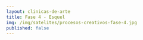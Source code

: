 ```yaml
---
layout: clinicas-de-arte
title: Fase 4 - Esquel
img: /img/satelites/procesos-creativos-fase-4.jpg
published: false
---
```



